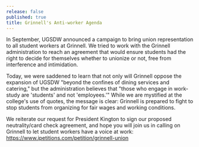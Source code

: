 ```yaml
---
release: false
published: true
title: Grinnell's Anti-worker Agenda
---
```

In September, UGSDW announced a campaign to bring union representation to all student workers at Grinnell. We tried to work with the Grinnell administration to reach an agreement that would ensure students had the right to decide for themselves whether to unionize or not, free from interference and intimidation.

Today, we were saddened to learn that not only will Grinnell oppose the expansion of UGSDW "beyond the confines of dining services and catering," but the administration believes that "those who engage in work-study are 'students' and not 'employees.'" While we are mystified at the college's use of quotes, the message is clear: Grinnell is prepared to fight to stop students from organizing for fair wages and working conditions.

We reiterate our request for President Kington to sign our proposed neutrality/card check agreement, and hope you will join us in calling on Grinnell to let student workers have a voice at work:
<https://www.ipetitions.com/petition/grinnell-union>
